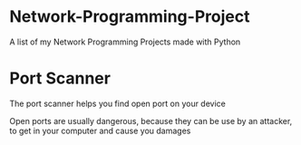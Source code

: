 # Network-Programming-Project
A list of my Network Programming Projects made with Python

<h1><b>Port Scanner</b></h1>

<p> The port scanner helps you find open port on your device</p>
<p> Open ports are usually dangerous, because they can be use by an attacker, to get in your computer and cause you damages</p>
